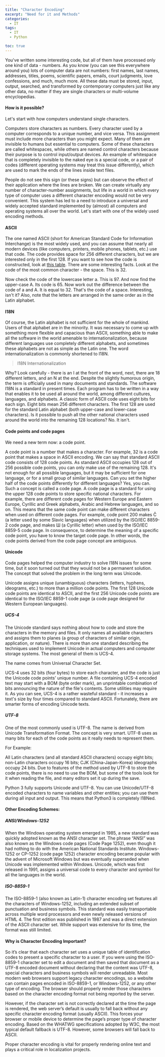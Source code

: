 ```yaml
---
title: "Character Encoding"
excerpt: "Need for it and Methods"
categories:
  - IT
tags:
  - IT
  - Python

toc: true
---
```


You've written some interesting code, but all of them have processed only one kind of data - numbers. As you know (you can see this everywhere around you) lots of computer data are not numbers: first names, last names, addresses, titles, poems, scientific papers, emails, court judgments, love confessions, and much, much more. All these data must be stored, input, output, searched, and transformed by contemporary computers just like any other data, no matter if they are single characters or multi-volume encyclopedias.

#### How is it possible?

Let's start with how computers understand single characters.

Computers store characters as numbers. Every character used by a computer corresponds to a unique number, and vice versa. This assignment must include more characters than you might expect. Many of them are invisible to humans but essential to computers. Some of these characters are called whitespaces, while others are named control characters because their purpose is to control input/output devices. An example of whitespace that is completely invisible to the naked eye is a special code, or a pair of codes (different operating systems may treat this issue differently), which are used to mark the ends of the lines inside text files.

People do not see this sign (or these signs) but can observe the effect of their application where the lines are broken. We can create virtually any number of character-number assignments, but life in a world in which every type of computer uses a different character encoding would not be very convenient. This system has led to a need to introduce a universal and widely accepted standard implemented by (almost) all computers and operating systems all over the world. Let's start with one of the widely used encoding methods.

#### ASCII

The one named ASCII (short for American Standard Code for Information Interchange) is the most widely used, and you can assume that nearly all modern devices (like computers, printers, mobile phones, tablets, etc.) use that code. The code provides space for 256 different characters, but we are interested only in the first 128. If you want to see how the code is constructed, look at [this table](https://www.cs.cmu.edu/~pattis/15-1XX/common/handouts/ascii.html). There are some interesting facts. Look at the code of the most common character - the space. This is 32.

Now check the code of the lowercase letter a. This is 97. And now find the upper-case A. Its code is 65. Now work out the difference between the code of a and A. It is equal to 32. That's the code of a space. Interesting, isn't it? Also, note that the letters are arranged in the same order as in the Latin alphabet.

#### I18N

Of course, the Latin alphabet is not sufficient for the whole of mankind. Users of that alphabet are in the minority. It was necessary to come up with something more flexible and capacious than ASCII, something able to make all the software in the world amenable to internationalization, because different languages use completely different alphabets, and sometimes these alphabets are not as simple as the Latin one.  The word internationalization is commonly shortened to I18N.

> I18N Internationalization

Why? Look carefully - there is an I at the front of the word, next, there are 18 different letters, and an N at the end. Despite the slightly humorous origin, the term is officially used in many documents and standards.
The software I18N is a standard in present times. Each program has to be written in a way that enables it to be used all around the world, among different cultures, languages, and alphabets.
A classic form of ASCII code uses eight bits for each sign. Eight bits mean 256 different characters. The first 128 are used for the standard Latin alphabet (both upper-case and lower-case characters). Is it possible to push all the other national characters used around the world into the remaining 128 locations? No. It isn't.

#### Code points and code pages

We need a new term now: a code point.

A code point is a number that makes a character. For example, 32 is a code point that makes a space in ASCII encoding. We can say that standard ASCII code consists of 128 code points.
As standard ASCII occupies 128 out of 256 possible code points, you can only make use of the remaining 128.  It's not enough for all possible languages, but it may be sufficient for one language, or for a small group of similar languages. Can you set the higher half of the code points differently for different languages? Yes, you can. Such a concept is called a code page.
A code page is a standard for using the upper 128 code points to store specific national characters. For example, there are different code pages for Western Europe and Eastern Europe, Cyrillic and Greek alphabets, Arabic and Hebrew languages, and so on. This means that the same code point can make different characters when used on different code pages.
For example, code point 200 makes Č (a letter used by some Slavic languages) when utilized by the ISO/IEC 8859-2 code page, and makes Ш (a Cyrillic letter) when used by the ISO/IEC 8859-5 code page.
In consequence, to determine the meaning of a specific code point, you have to know the target code page. In other words, the code points derived from the code page concept are ambiguous.

#### Unicode

Code pages helped the computer industry to solve I18N issues for some time, but it soon turned out that they would not be a permanent solution. The concept that solved the problem in the long term was Unicode.

Unicode assigns unique (unambiguous) characters (letters, hyphens, ideograms, etc.) to more than a million code points. The first 128 Unicode code points are identical to ASCII, and the first 256 Unicode code points are identical to the ISO/IEC 8859-1 code page (a code page designed for Western European languages).

##### UCS-4

The Unicode standard says nothing about how to code and store the characters in the memory and files. It only names all available characters and assigns them to planes (a group of characters of similar origin, application, or nature). There is more than one standard describing the techniques used to implement Unicode in actual computers and computer storage systems. The most general of them is UCS-4.

The name comes from Universal Character Set.

UCS-4 uses 32 bits (four bytes) to store each character, and the code is just the Unicode code points' unique number. A file containing UCS-4 encoded text may start with a BOM (byte order mark), an unprintable combination of bits announcing the nature of the file's contents. Some utilities may require it. As you can see, UCS-4 is a rather wasteful standard - it increases a text's size by four times compared to standard ASCII. Fortunately, there are smarter forms of encoding Unicode texts.

##### UTF-8

One of the most commonly used is UTF-8. The name is derived from Unicode Transformation Format. The concept is very smart. UTF-8 uses as many bits for each of the code points as it really needs to represent them.

For Example:

All Latin characters (and all standard ASCII characters) occupy eight bits; non-Latin characters occupy 16 bits; CJK (China-Japan-Korea) ideographs occupy 24 bits.
Due to features of the method used by UTF-8 to store the code points, there is no need to use the BOM, but some of the tools look for it when reading the file, and many editors set it up during the save.

Python 3 fully supports Unicode and UTF-8. You can use Unicode/UTF-8 encoded characters to name variables and other entities; you can use them during all input and output. This means that Python3 is completely I18Ned.

#### Other Encoding Schemes:

#####  ANSI/Windows-1252

When the Windows operating system emerged in 1985, a new standard was quickly adopted known as the ANSI character set. The phrase “ANSI” was also known as the Windows code pages (Code Page 1252), even though it had nothing to do with the American National Standards Institute. Windows-1252 or CP-1252 (code page 1252) character encoding became popular with the advent of Microsoft Windows but was eventually superseded when Unicode was implemented within Windows. Unicode, which was first released in 1991, assigns a universal code to every character and symbol for all the languages in the world.

##### ISO-8859-1

The ISO-8859-1 (also known as Latin-1) character encoding set features all the characters of Windows-1252, including an extended subset of punctuation and business symbols. This standard was easily transportable across multiple word processors and even newly released versions of HTML 4. The first edition was published in 1987 and was a direct extension of the ASCII character set. While support was extensive for its time, the format was still limited.

#### Why is Character Encoding Important?

So it’s clear that each character set uses a unique table of identification codes to present a specific character to a user. If you were using the ISO-8859-1 character set to edit a document and then saved that document as a UTF-8 encoded document without declaring that the content was UTF-8, special characters and business symbols will render unreadable. Most modern web browsers support legacy character encodings, so a website can contain pages encoded in ISO-8859-1, or Windows-1252, or any other type of encoding. The browser should properly render those characters based on the character encoding format not being reported by the server.

However, if the character set is not correctly declared at the time the page is rendered, the web server’s default is usually to fall back without any specific character encoding format (usually ASCII).
This forces your browser or mobile device to determine the page’s proper type of character encoding. Based on the WHATWG specifications adopted by W3C, the most typical default fallback is UTF-8. However, some browsers will fall back to ASCII.

Proper character encoding is vital for properly rendering online text and plays a critical role in localization projects.
